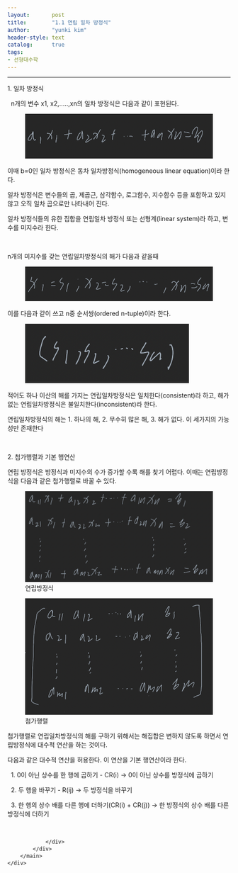 ```yaml
---
layout:       post
title:        "1.1 연립 일차 방정식"
author:       "yunki kim"
header-style: text
catalog:      true
tags: 
- 선형대수학
---
```


<head></head>
<body id="tt-body-page" class="">
<div id="wrap" class="wrap-right">
    <div id="container">
        <main class="main ">
            <div class="area-main">
                <div class="area-view">
                    <div class="article-header"></div>
                    <hr>
                    <div class="article-view">
                        <div class="contents_style">
                            <p>1. 일차 방정식</p>
<p>&nbsp; n개의 변수 x1, x2,.....,xn의 일차 방정식은 다음과 같이 표현된다.</p>
<p></p><figure class="imageblock alignCenter" data-origin-width="0" data-origin-height="0" width="450" height="NaN" data-ke-mobilestyle="widthContent">
    <span data-lightbox="lightbox">
        <img src="/img/MS4xIOyXsOumvSDsnbzssKgg67Cp7KCV7Iud/img.png" data-origin-width="0" data-origin-height="0" width="450" height="NaN" data-ke-mobilestyle="widthContent">
    </span>
    <figcaption></figcaption>
</figure><p></p>
<p>이때 b=0인 일차 방정식은 동차 일차방정식(homogeneous linear equation)이라 한다.</p>
<p>일차 방정식은 변수들의 곱, 제곱근, 삼각함수, 로그함수, 지수함수 등을 포함하고 있지 않고 오직 일차 곱으로만 나타내어 진다.</p>
<p>일차 방정식들의 유한 집합을 연립일차 방정식 또는 선형계(linear system)라 하고, 변수를 미지수라 한다.</p>
<p>&nbsp;</p>
<p>n개의 미지수를 갖는 연립일차방정식의 해가 다음과 같을때</p>
<p></p><figure class="imageblock alignCenter" data-origin-width="0" data-origin-height="0" width="529" height="NaN" data-ke-mobilestyle="widthContent">
    <span data-lightbox="lightbox">
        <img src="/img/MS4xIOyXsOumvSDsnbzssKgg67Cp7KCV7Iud/img_1.png" data-origin-width="0" data-origin-height="0" width="529" height="NaN" data-ke-mobilestyle="widthContent">
    </span>
    <figcaption></figcaption>
</figure><p></p>
<p>이를 다음과 같이 쓰고 n중 순서쌍(ordered n-tuple)이라 한다.</p>
<p></p><figure class="imageblock alignCenter" data-origin-width="0" data-origin-height="0" data-ke-mobilestyle="widthContent">
    <span data-lightbox="lightbox">
        <img src="/img/MS4xIOyXsOumvSDsnbzssKgg67Cp7KCV7Iud/img_2.png" data-origin-width="0" data-origin-height="0" data-ke-mobilestyle="widthContent">
    </span>
    <figcaption></figcaption>
</figure><p></p>
<p>적어도 하나 이산의 해를 가지는 연립일차방정식은 일치한다(consistent)라 하고, 해가 없는 연립일차방정식은 불일치한다(inconsistent)라 한다.</p>
<p>연립일차방정식의 해는 1. 하나의 해, 2. 무수히 많은 해, 3. 해가 없다. 이 세가지의 가능성만 존재한다</p>
<p>&nbsp;</p>
<p>2. 첨가행렬과 기본 행연산</p>
<p>연립 방정식은 방정식과 미지수의 수가 증가할 수록 해를 찾기 어렵다. 이때는 연립방정식을 다음과 같은 첨가행렬로 바꿀 수 있다.</p>
<p></p><figure class="imageblock alignCenter" data-origin-width="0" data-origin-height="0" width="729" height="NaN" data-ke-mobilestyle="widthContent">
    <span data-lightbox="lightbox">
        <img src="/img/MS4xIOyXsOumvSDsnbzssKgg67Cp7KCV7Iud/img_3.png" data-origin-width="0" data-origin-height="0" width="729" height="NaN" data-ke-mobilestyle="widthContent">
    </span>
    <figcaption>연립방정식</figcaption>
</figure><figure class="imageblock alignCenter" data-origin-width="0" data-origin-height="0" width="715" height="NaN" data-ke-mobilestyle="widthContent">
    <span data-lightbox="lightbox">
        <img src="/img/MS4xIOyXsOumvSDsnbzssKgg67Cp7KCV7Iud/img_4.png" data-origin-width="0" data-origin-height="0" width="715" height="NaN" data-ke-mobilestyle="widthContent">
    </span>
    <figcaption>첨가행렬</figcaption>
</figure><p></p>
<p>첨가행렬로 연립일차방정식의 해를 구하기 위해서는 해집합은 변하지 않도록 하면서 연립방정식에 대수적 연산을 하는 것이다.</p>
<p>다음과 같은 대수적 연산을 허용한다. 이 연산을 기본 행연산이라 한다.&nbsp;</p>
<p>&nbsp; 1. 0이 아닌 상수를 한 행에 곱하기 <span style="color: #333333;">- CR(i) </span>-&gt; 0이 아닌 상수를 방정식에 곱하기&nbsp;</p>
<p>&nbsp; 2. 두 행을 바꾸기 - R(ij) -&gt; 두 방정식을 바꾸기</p>
<p>&nbsp; 3. 한 행의 상수 배를 다른 행에 더하기(CR(i) + CR(j)) -&gt; 한 방정식의 상수 배를 다른 방정식에 더하기</p>
                        </div>
                        <br>
                        <div class="tags"></div>
                    </div>
                    
                </div>
            </div>
        </main>
    </div>
</div>


</body>